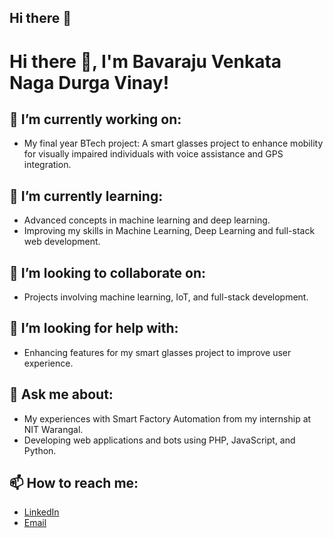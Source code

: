 ## Hi there 👋

# Hi there 👋, I'm Bavaraju Venkata Naga Durga Vinay!

## 🔭 I’m currently working on:
- My final year BTech project: A smart glasses project to enhance mobility for visually impaired individuals with voice assistance and GPS integration.  

## 🌱 I’m currently learning:
- Advanced concepts in machine learning and deep learning.  
- Improving my skills in Machine Learning, Deep Learning and full-stack web development.  

## 👯 I’m looking to collaborate on:
- Projects involving machine learning, IoT, and full-stack development.  

## 🤔 I’m looking for help with:
- Enhancing features for my smart glasses project to improve user experience.  

## 💬 Ask me about:
- My experiences with Smart Factory Automation from my internship at NIT Warangal.  
- Developing web applications and bots using PHP, JavaScript, and Python.  

## 📫 How to reach me:
- [LinkedIn](https://www.linkedin.com/in/vinay-bavaraju/)  
- [Email](mailto:bavarajuvinay@gmail.com)  

